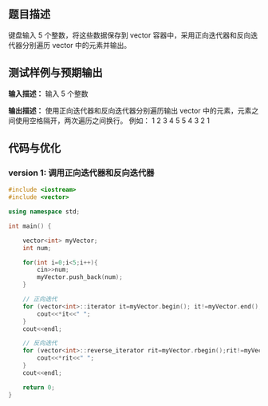 ## 题目描述
键盘输入 5 个整数，将这些数据保存到 vector 容器中，采用正向迭代器和反向迭代器分别遍历 vector 中的元素并输出。

## 测试样例与预期输出
**输入描述：**
输入 5 个整数

**输出描述：**
使用正向迭代器和反向迭代器分别遍历输出 vector 中的元素，元素之间使用空格隔开，两次遍历之间换行。
例如：
1 2 3 4 5
5 4 3 2 1

## 代码与优化
### version 1: 调用正向迭代器和反向迭代器
```cpp
#include <iostream>
#include <vector>

using namespace std;

int main() {

    vector<int> myVector;
    int num;

    for(int i=0;i<5;i++){
        cin>>num;
        myVector.push_back(num);
    }

    // 正向迭代
    for (vector<int>::iterator it=myVector.begin(); it!=myVector.end();++it) {
        cout<<*it<<" ";
    }
    cout<<endl;

    // 反向迭代
    for (vector<int>::reverse_iterator rit=myVector.rbegin();rit!=myVector.rend(); ++rit) {
        cout<<*rit<<" ";
    }
    cout<<endl;

    return 0;
}
```